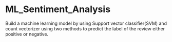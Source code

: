 # ML_Sentiment_Analysis
Build a machine learning model by using Support vector classifier(SVM) and count vectorizer using two methods to predict the label of the review either positive or negative.
